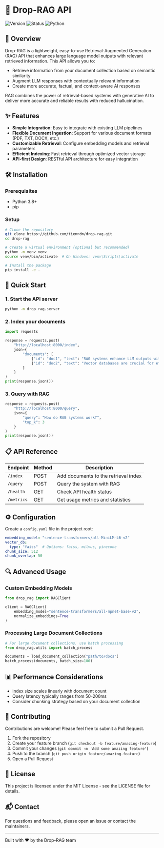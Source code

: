 # 🚀 Drop-RAG API

![Version](https://img.shields.io/badge/version-0.1.0-blue)
![Status](https://img.shields.io/badge/status-alpha-orange)
![Python](https://img.shields.io/badge/python-3.8%2B-green)

## 📖 Overview

Drop-RAG is a lightweight, easy-to-use Retrieval-Augmented Generation (RAG) API that enhances large language model outputs with relevant retrieved information. This API allows you to:

- Retrieve information from your document collection based on semantic similarity
- Augment LLM responses with contextually relevant information
- Create more accurate, factual, and context-aware AI responses

RAG combines the power of retrieval-based systems with generative AI to deliver more accurate and reliable results with reduced hallucination.

## ✨ Features

- **Simple Integration**: Easy to integrate with existing LLM pipelines
- **Flexible Document Ingestion**: Support for various document formats (PDF, TXT, DOCX, etc.)
- **Customizable Retrieval**: Configure embedding models and retrieval parameters
- **Efficient Indexing**: Fast retrieval through optimized vector storage
- **API-first Design**: RESTful API architecture for easy integration

## 🛠️ Installation

### Prerequisites

- Python 3.8+
- pip

### Setup

```bash
# Clone the repository
git clone https://github.com/tienndm/drop-rag.git
cd drop-rag

# Create a virtual environment (optional but recommended)
python -m venv venv
source venv/bin/activate  # On Windows: venv\Scripts\activate

# Install the package
pip install -e .
```

## 🚀 Quick Start

### 1. Start the API server

```bash
python -m drop_rag.server
```

### 2. Index your documents

```python
import requests

response = requests.post(
    "http://localhost:8000/index",
    json={
        "documents": [
            {"id": "doc1", "text": "RAG systems enhance LLM outputs with retrieved information."},
            {"id": "doc2", "text": "Vector databases are crucial for efficient RAG implementations."}
        ]
    }
)
print(response.json())
```

### 3. Query with RAG

```python
response = requests.post(
    "http://localhost:8000/query",
    json={
        "query": "How do RAG systems work?",
        "top_k": 3
    }
)
print(response.json())
```

## 📋 API Reference

| Endpoint | Method | Description |
|----------|--------|-------------|
| `/index` | POST | Add documents to the retrieval index |
| `/query` | POST | Query the system with RAG |
| `/health` | GET | Check API health status |
| `/metrics` | GET | Get usage metrics and statistics |

## ⚙️ Configuration

Create a `config.yaml` file in the project root:

```yaml
embedding_model: "sentence-transformers/all-MiniLM-L6-v2"
vector_db:
  type: "faiss"  # Options: faiss, milvus, pinecone
chunk_size: 512
chunk_overlap: 50
```

## 🔍 Advanced Usage

### Custom Embedding Models

```python
from drop_rag import RAGClient

client = RAGClient(
    embedding_model="sentence-transformers/all-mpnet-base-v2",
    normalize_embeddings=True
)
```

### Processing Large Document Collections

```python
# For large document collections, use batch processing
from drop_rag.utils import batch_process

documents = load_document_collection("path/to/docs")
batch_process(documents, batch_size=100)
```

## 📊 Performance Considerations

- Index size scales linearly with document count
- Query latency typically ranges from 50-200ms
- Consider chunking strategy based on your document collection

## 🤝 Contributing

Contributions are welcome! Please feel free to submit a Pull Request.

1. Fork the repository
2. Create your feature branch (`git checkout -b feature/amazing-feature`)
3. Commit your changes (`git commit -m 'Add some amazing feature'`)
4. Push to the branch (`git push origin feature/amazing-feature`)
5. Open a Pull Request

## 📝 License

This project is licensed under the MIT License - see the LICENSE file for details.

## 📬 Contact

For questions and feedback, please open an issue or contact the maintainers.

---

Built with ❤️ by the Drop-RAG team
